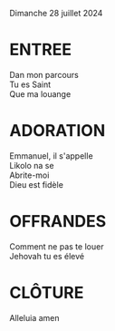 Dimanche 28 juillet 2024  
      
# ENTREE  
Dan mon parcours   
Tu es Saint  
Que ma louange  
  
# ADORATION
Emmanuel, il s'appelle  
Likolo na se  
Abrite-moi  
Dieu est fidèle  
  
# OFFRANDES  
Comment ne pas te louer  
Jehovah tu es élevé  

# CLÔTURE   
Alleluia amen  
